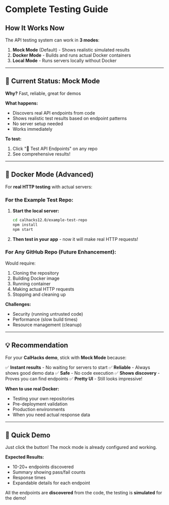 # Complete Testing Guide

## How It Works Now

The API testing system can work in **3 modes**:

1. **Mock Mode** (Default) - Shows realistic simulated results
2. **Docker Mode** - Builds and runs actual Docker containers
3. **Local Mode** - Runs servers locally without Docker

---

## 🎯 Current Status: Mock Mode

**Why?** Fast, reliable, great for demos

**What happens:**

- Discovers real API endpoints from code
- Shows realistic test results based on endpoint patterns
- No server setup needed
- Works immediately

**To test:**

1. Click "🧪 Test API Endpoints" on any repo
2. See comprehensive results!

---

## 🐳 Docker Mode (Advanced)

For **real HTTP testing** with actual servers:

### For the Example Test Repo:

1. **Start the local server:**

   ```bash
   cd calhacks12.0/example-test-repo
   npm install
   npm start
   ```

2. **Then test in your app** - now it will make real HTTP requests!

### For Any GitHub Repo (Future Enhancement):

Would require:

1. Cloning the repository
2. Building Docker image
3. Running container
4. Making actual HTTP requests
5. Stopping and cleaning up

**Challenges:**

- Security (running untrusted code)
- Performance (slow build times)
- Resource management (cleanup)

---

## 💡 Recommendation

For your **CalHacks demo**, stick with **Mock Mode** because:

✅ **Instant results** - No waiting for servers to start
✅ **Reliable** - Always shows good demo data
✅ **Safe** - No code execution
✅ **Shows discovery** - Proves you can find endpoints
✅ **Pretty UI** - Still looks impressive!

**When to use real Docker:**

- Testing your own repositories
- Pre-deployment validation
- Production environments
- When you need actual response data

---

## 🚀 Quick Demo

Just click the button! The mock mode is already configured and working.

**Expected Results:**

- 10-20+ endpoints discovered
- Summary showing pass/fail counts
- Response times
- Expandable details for each endpoint

All the endpoints are **discovered** from the code, the testing is **simulated** for the demo!
